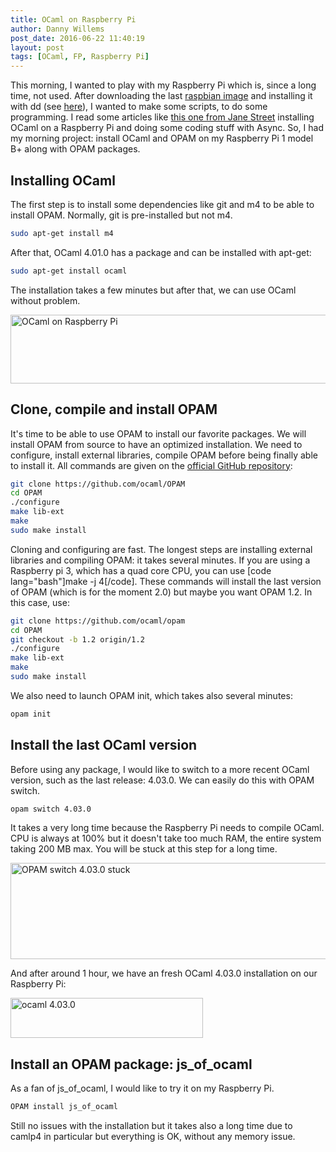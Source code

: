 ```yaml
---
title: OCaml on Raspberry Pi
author: Danny Willems
post_date: 2016-06-22 11:40:19
layout: post
tags: [OCaml, FP, Raspberry Pi]
---
```

This morning, I wanted to play with my Raspberry Pi which is, since a long time, not used. After downloading the last <a href="https://www.raspberrypi.org/downloads/raspbian/">raspbian image</a> and installing it with dd (see <a href="https://www.raspberrypi.org/documentation/installation/installing-images/README.md">here</a>), I wanted to make some scripts, to do some programming. I read some articles like <a href="https://blogs.janestreet.com/bootstrapping-ocamlasync-on-the-raspberry-pi/">this one from Jane Street</a> installing OCaml on a Raspberry Pi and doing some coding stuff with Async. So, I had my morning project: install OCaml and OPAM on my Raspberry Pi 1 model B+ along with OPAM packages.

## Installing OCaml

The first step is to install some dependencies like git and m4 to be able to install OPAM. Normally, git is pre-installed but not m4.
```bash
sudo apt-get install m4
```

After that, OCaml 4.01.0 has a package and can be installed with apt-get:
```bash
sudo apt-get install ocaml
```

The installation takes a few minutes but after that, we can use OCaml without problem.

<a href="http://blog.danny-willems.be/wp-content/uploads/2016/06/Selection_003.png" rel="attachment wp-att-287"><img src="http://blog.danny-willems.be/wp-content/uploads/2016/06/Selection_003.png" alt="OCaml on Raspberry Pi" width="553" height="110" class="size-full wp-image-287" /></a>

## Clone, compile and install OPAM

It's time to be able to use OPAM to install our favorite packages. We will install OPAM from source to have an optimized installation. We need to configure, install external libraries, compile OPAM before being finally able to install it. All commands are given on the <a href="https://github.com/ocaml/OPAM">official GitHub repository</a>:

```bash
git clone https://github.com/ocaml/OPAM
cd OPAM
./configure
make lib-ext
make
sudo make install
```

Cloning and configuring are fast. The longest steps are installing external libraries and compiling OPAM: it takes several minutes.
If you are using a Raspberry pi 3, which has a quad core CPU, you can use [code lang="bash"]make -j 4[/code].
These commands will install the last version of OPAM (which is for the moment 2.0) but maybe you want OPAM 1.2. In this case, use:

```bash
git clone https://github.com/ocaml/opam
cd OPAM
git checkout -b 1.2 origin/1.2
./configure
make lib-ext
make
sudo make install
```

We also need to launch OPAM init, which takes also several minutes:

```bash
opam init
```

## Install the last OCaml version

Before using any package, I would like to switch to a more recent OCaml version, such as the last release: 4.03.0. We can easily do this with OPAM switch.

```bash
opam switch 4.03.0
```

It takes a very long time because the Raspberry Pi needs to compile OCaml. CPU is always at 100% but it doesn't take too much RAM, the entire system taking 200 MB max. You will be stuck at this step for a long time.

<a href="http://blog.danny-willems.be/wp-content/uploads/2016/06/Selection_004.png" rel="attachment wp-att-293"><img src="http://blog.danny-willems.be/wp-content/uploads/2016/06/Selection_004.png" alt="OPAM switch 4.03.0 stuck" width="651" height="154" class="size-full wp-image-293" /></a>

And after around 1 hour, we have an fresh OCaml 4.03.0 installation on our Raspberry Pi:

<a href="http://blog.danny-willems.be/wp-content/uploads/2016/06/Selection_001.png" rel="attachment wp-att-295"><img src="http://blog.danny-willems.be/wp-content/uploads/2016/06/Selection_001.png" alt="ocaml 4.03.0" width="308" height="64" class="size-full wp-image-295" /></a>

## Install an OPAM package: js_of_ocaml

As a fan of js_of_ocaml, I would like to try it on my Raspberry Pi.

```bash
OPAM install js_of_ocaml
```

Still no issues with the installation but it takes also a long time due to camlp4 in particular but everything is OK, without any memory issue.
